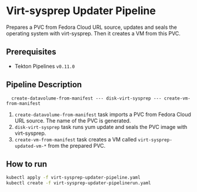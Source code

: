 # Virt-sysprep Updater Pipeline

Prepares a PVC from Fedora Cloud URL source, updates and seals the operating system with virt-sysprep.
Then it creates a VM from this PVC.

## Prerequisites

- Tekton Pipelines `v0.11.0`

## Pipeline Description

```
  create-datavolume-from-manifest --- disk-virt-sysprep --- create-vm-from-manifest
```

1. `create-datavolume-from-manifest` task imports a PVC from Fedora Cloud URL source. The name of the PVC is generated.
2. `disk-virt-sysprep` task runs yum update and seals the PVC image with virt-sysprep.
4. `create-vm-from-manifest` task creates a VM called `virt-sysprep-updated-vm-*` from the prepared PVC.

## How to run

```bash
kubectl apply -f virt-sysprep-updater-pipeline.yaml
kubectl create -f virt-sysprep-updater-pipelinerun.yaml
```
